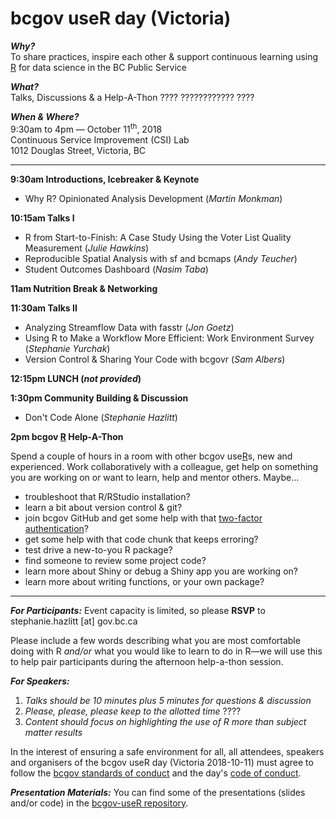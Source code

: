 # bcgov useR day (Victoria)

_**Why?**_  
To share practices, inspire each other & support continuous learning using [R](https://www.r-project.org/) for data science in the BC Public Service

_**What?**_  
Talks, Discussions & a Help-A-Thon ????
????????????
????

_**When & Where?**_  
9:30am to 4pm &mdash; October 11<sup>th</sup>, 2018  
Continuous Service Improvement (CSI) Lab  
1012 Douglas Street, Victoria, BC

----

**9:30am Introductions, Icebreaker & Keynote**

- Why R? Opinionated Analysis Development (*Martin Monkman*)

**10:15am Talks I**

- R from Start-to-Finish: A Case Study Using the Voter List Quality Measurement (*Julie Hawkins*)
- Reproducible Spatial Analysis with sf and bcmaps (*Andy Teucher*)
- Student Outcomes Dashboard (*Nasim Taba*)

**11am Nutrition Break & Networking**

**11:30am Talks II**

- Analyzing Streamflow Data with fasstr (*Jon Goetz*)
- Using R to Make a Workflow More Efficient: Work Environment Survey (*Stephanie Yurchak*)
- Version Control & Sharing Your Code with bcgovr (*Sam Albers*)

**12:15pm LUNCH (_not provided_)**

**1:30pm Community Building & Discussion**

- Don't Code Alone (*Stephanie Hazlitt*)

**2pm bcgov [R](https://www.r-project.org/) Help-A-Thon**

Spend a couple of hours in a room with other bcgov use[R](https://www.r-project.org/)s, new and experienced. Work collaboratively with a colleague, get help on something you are working on or want to learn, help and mentor others. Maybe...

- troubleshoot that R/RStudio installation?
- learn a bit about version control & git?
- join bcgov GitHub and get some help with that [two-factor authentication](https://github.com/bcgov/BC-Policy-Framework-For-GitHub/blob/master/BC-Gov-Org-HowTo/Cheatsheet.md)?
- get some help with that code chunk that keeps erroring?
- test drive a new-to-you R package?
- find someone to review some project code?
- learn more about Shiny or debug a Shiny app you are working on?
- learn more about writing functions, or your own package?

------
_**For Participants:**_
Event capacity is limited, so please **RSVP** to stephanie.hazlitt [at] gov.bc.ca

Please include a few words describing what you are most comfortable doing with R _and/or_ what you would like to learn to do in R&mdash;we will use this to help pair participants during the afternoon help-a-thon session.

_**For Speakers:**_

 1. _Talks should be 10 minutes plus 5 minutes for questions & discussion_
 2. _Please, please, please keep to the allotted time_ ????
 3. _Content should focus on highlighting the use of R more than subject matter results_

In the interest of ensuring a safe environment for all,  all attendees, speakers and organisers of the bcgov useR day (Victoria 2018-10-11) must agree to follow the [bcgov standards of conduct](https://www2.gov.bc.ca/gov/content/careers-myhr/about-the-bc-public-service/ethics-standards-of-conduct/standards-of-conduct) and the day's [code of conduct](https://www.contributor-covenant.org/version/1/4/code-of-conduct).

_**Presentation Materials:**_ You can find some of the presentations (slides and/or code) in the [bcgov-useR repository](https://github.com/bcgov/bcgov-useR).
